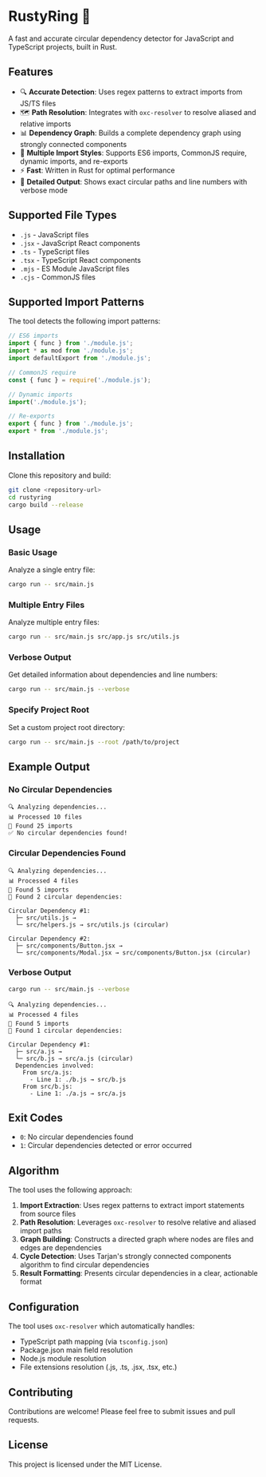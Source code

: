 # RustyRing 🦀

A fast and accurate circular dependency detector for JavaScript and TypeScript projects, built in Rust.

## Features

- 🔍 **Accurate Detection**: Uses regex patterns to extract imports from JS/TS files
- 🗺️ **Path Resolution**: Integrates with `oxc-resolver` to resolve aliased and relative imports
- 📊 **Dependency Graph**: Builds a complete dependency graph using strongly connected components
- 🎯 **Multiple Import Styles**: Supports ES6 imports, CommonJS require, dynamic imports, and re-exports
- ⚡ **Fast**: Written in Rust for optimal performance
- 📝 **Detailed Output**: Shows exact circular paths and line numbers with verbose mode

## Supported File Types

- `.js` - JavaScript files
- `.jsx` - JavaScript React components
- `.ts` - TypeScript files
- `.tsx` - TypeScript React components
- `.mjs` - ES Module JavaScript files
- `.cjs` - CommonJS files

## Supported Import Patterns

The tool detects the following import patterns:

```javascript
// ES6 imports
import { func } from './module.js';
import * as mod from './module.js';
import defaultExport from './module.js';

// CommonJS require
const { func } = require('./module.js');

// Dynamic imports
import('./module.js');

// Re-exports
export { func } from './module.js';
export * from './module.js';
```

## Installation

Clone this repository and build:

```bash
git clone <repository-url>
cd rustyring
cargo build --release
```

## Usage

### Basic Usage

Analyze a single entry file:

```bash
cargo run -- src/main.js
```

### Multiple Entry Files

Analyze multiple entry files:

```bash
cargo run -- src/main.js src/app.js src/utils.js
```

### Verbose Output

Get detailed information about dependencies and line numbers:

```bash
cargo run -- src/main.js --verbose
```

### Specify Project Root

Set a custom project root directory:

```bash
cargo run -- src/main.js --root /path/to/project
```

## Example Output

### No Circular Dependencies

```
🔍 Analyzing dependencies...
📊 Processed 10 files
🔗 Found 25 imports
✅ No circular dependencies found!
```

### Circular Dependencies Found

```
🔍 Analyzing dependencies...
📊 Processed 4 files
🔗 Found 5 imports
🔴 Found 2 circular dependencies:

Circular Dependency #1:
  ├─ src/utils.js →
  └─ src/helpers.js → src/utils.js (circular)

Circular Dependency #2:
  ├─ src/components/Button.jsx →
  └─ src/components/Modal.jsx → src/components/Button.jsx (circular)
```

### Verbose Output

```bash
cargo run -- src/main.js --verbose
```

```
🔍 Analyzing dependencies...
📊 Processed 4 files
🔗 Found 5 imports
🔴 Found 1 circular dependencies:

Circular Dependency #1:
  ├─ src/a.js →
  └─ src/b.js → src/a.js (circular)
  Dependencies involved:
    From src/a.js:
      - Line 1: ./b.js → src/b.js
    From src/b.js:
      - Line 1: ./a.js → src/a.js
```

## Exit Codes

- `0`: No circular dependencies found
- `1`: Circular dependencies detected or error occurred

## Algorithm

The tool uses the following approach:

1. **Import Extraction**: Uses regex patterns to extract import statements from source files
2. **Path Resolution**: Leverages `oxc-resolver` to resolve relative and aliased import paths
3. **Graph Building**: Constructs a directed graph where nodes are files and edges are dependencies
4. **Cycle Detection**: Uses Tarjan's strongly connected components algorithm to find circular dependencies
5. **Result Formatting**: Presents circular dependencies in a clear, actionable format

## Configuration

The tool uses `oxc-resolver` which automatically handles:

- TypeScript path mapping (via `tsconfig.json`)
- Package.json main field resolution
- Node.js module resolution
- File extensions resolution (.js, .ts, .jsx, .tsx, etc.)

## Contributing

Contributions are welcome! Please feel free to submit issues and pull requests.

## License

This project is licensed under the MIT License.
